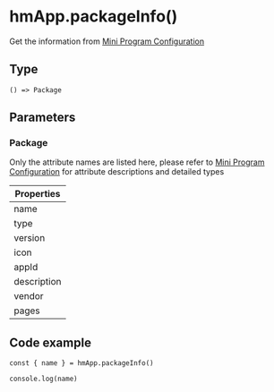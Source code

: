 
# hmApp.packageInfo()

Get the information from [Mini Program Configuration](/docs/1.0/reference/app-json/)

## Type[​](/docs/1.0/reference/device-app-api/hmApp/packageInfo/#type "Direct link to Type")

```
() => Package  

```
## Parameters[​](/docs/1.0/reference/device-app-api/hmApp/packageInfo/#parameters "Direct link to Parameters")

### Package[​](/docs/1.0/reference/device-app-api/hmApp/packageInfo/#package "Direct link to Package")

Only the attribute names are listed here, please refer to [Mini Program Configuration](/docs/1.0/reference/app-json/) for attribute descriptions and detailed types

| Properties |
| --- |
| name |
| type |
| version |
| icon |
| appId |
| description |
| vendor |
| pages |

## Code example[​](/docs/1.0/reference/device-app-api/hmApp/packageInfo/#code-example "Direct link to Code example")

```
const { name } = hmApp.packageInfo()  
  
console.log(name)  

```
